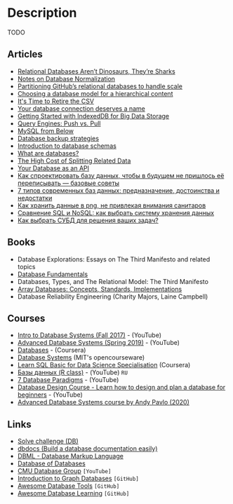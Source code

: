 # Description

TODO


## Articles

- [Relational Databases Aren’t Dinosaurs, They’re Sharks](https://www.simplethread.com/relational-databases-arent-dinosaurs-theyre-sharks/)
- [Notes on Database Normalization](https://www.davebernhard.com/blog/database-normalization-notes)
- [Partitioning GitHub’s relational databases to handle scale](https://github.blog/2021-09-27-partitioning-githubs-relational-databases-scale/)
- [Choosing a database model for a hierarchical content](https://www.aleksandra.codes/comments-db-model)
- [It's Time to Retire the CSV](https://www.bitsondisk.com/writing/2021/retire-the-csv/)
- [Your database connection deserves a name](https://andygrunwald.com/blog/your-database-connection-deserves-a-name/)
- [Getting Started with IndexedDB for Big Data Storage](https://blog.openreplay.com/getting-started-with-indexeddb-for-big-data-storage)
- [ Query Engines: Push vs. Pull](http://justinjaffray.com/query-engines-push-vs.-pull/)
- [MySQL from Below](https://blog.koehntopp.info/2021/02/25/mysql-from-below.html)
- [Database backup strategies](https://blog.kalbhor.xyz/post/database-backup-strategies/)
- [Introduction to database schemas](https://www.prisma.io/dataguide/intro/intro-to-schemas)
- [What are databases?](https://www.prisma.io/dataguide/intro/what-are-databases)
- [The High Cost of Splitting Related Data](http://kevinmahoney.co.uk/articles/the-high-cost-of-splitting-related-data/)
- [Your Database as an API](http://kevinmahoney.co.uk/articles/your-database-as-an-api/)
- [Как спроектировать базу данных, чтобы в будущем не пришлось её переписывать — базовые советы](https://tproger.ru/translations/db-scheme-design-guide/)
- [7 типов современных баз данных: предназначение, достоинства и недостатки](https://tproger.ru/articles/kakuju-bazu-dannyh-vybrat-dlja-proekta-chtoby-potom-ne-zhalet-ob-jetom/?utm_medium=messenger&utm_source=telegram)
- [Как хранить данные в png, не привлекая внимания санитаров](https://habr.com/ru/post/590469/)
- [Сравнение SQL и NoSQL: как выбрать систему хранения данных](https://mcs.mail.ru/blog/sravnenie-sql-i-nosql-kak-vybrat-sistemu-hraneniya-dannyh)
- [Как выбрать СУБД для решения ваших задач?](https://nuancesprog.ru/p/14678/)


## Books

- Database Explorations: Essays on The Third Manifesto and related topics
- [Database Fundamentals](http://public.dhe.ibm.com/software/dw/db2/express-c/wiki/Database_fundamentals.pdf)
- Databases, Types, and The Relational Model: The Third Manifesto
- [Array Databases: Concepts, Standards, Implementations](https://rd-alliance.org/system/files/Array-Databases_final-report.pdf)
- Database Reliability Engineering (Charity Majors, Laine Campbell)


## Courses

- [Intro to Database Systems (Fall 2017)](https://www.youtube.com/playlist?list=PLSE8ODhjZXjYutVzTeAds8xUt1rcmyT7x) - (YouTube)
- [Advanced Database Systems (Spring 2019)](https://www.youtube.com/playlist?list=PLSE8ODhjZXja7K1hjZ01UTVDnGQdx5v5U) - (YouTube)
- [Databases](https://www.coursera.org/learn/data-bases-intr) - (Coursera)
- [Database Systems](http://ocw.mit.edu/courses/electrical-engineering-and-computer-science/6-830-database-systems-fall-2010/) (MIT's opencourseware)
- [Learn SQL Basic for Data Science Specialisation](https://www.coursera.org/specializations/learn-sql-basics-data-science#about) (Coursera)
- [Базы данных (R class)](https://youtube.com/playlist?list=PLf30vI0hEi1v435cBmZSHkr1QAJdOk9mb) - (YouTube) `RU`
- [7 Database Paradigms](https://youtu.be/W2Z7fbCLSTw) - (YouTube)
- [Database Design Course - Learn how to design and plan a database for beginners](https://youtu.be/ztHopE5Wnpc) - (YouTube)
- [Advanced Database Systems course by Andy Pavlo (2020)](https://15721.courses.cs.cmu.edu/spring2020/schedule.html)


## Links

- [Solve challenge (DB)](https://www.hackerrank.com/domains/databases)
- [dbdocs (Build a database documentation easily)](https://dbdocs.io/)
- [DBML - Database Markup Language](https://www.dbml.org/home/)
- [Database of Databases](https://dbdb.io/)
- [CMU Database Group](https://www.youtube.com/c/CMUDatabaseGroup/featured) `[YouTube]`
- [Introduction to Graph Databases](https://github.com/threatgrid/asami/wiki/2.-Introduction) `[GitHub]`
- [Awesome Database Tools](https://github.com/mgramin/awesome-db-tools) `[GitHub]`
- [Awesome Database Learning](https://github.com/pingcap/awesome-database-learning) `[GitHub]`
